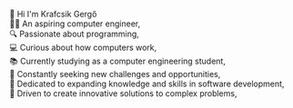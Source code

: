 👋 Hi I'm Krafcsik Gergő  
👨‍💻 An aspiring computer engineer,  
🔍 Passionate about programming,  
💻 Curious about how computers work,  
📚 Currently studying as a computer engineering student,  
🌟 Constantly seeking new challenges and opportunities,  
🧠 Dedicated to expanding knowledge and skills in software development,  
🚀 Driven to create innovative solutions to complex problems,  
